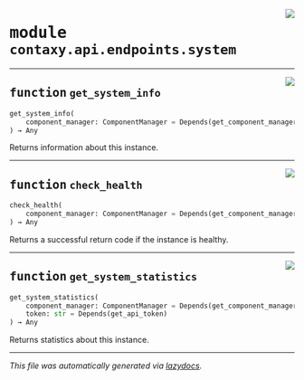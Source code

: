 <!-- markdownlint-disable -->

<a href="https://github.com/ml-tooling/contaxy/blob/main/backend/src/contaxy/api/endpoints/system.py#L0"><img align="right" style="float:right;" src="https://img.shields.io/badge/-source-cccccc?style=flat-square"></a>

# <kbd>module</kbd> `contaxy.api.endpoints.system`





---

<a href="https://github.com/ml-tooling/contaxy/blob/main/backend/src/contaxy/api/endpoints/system.py#L16"><img align="right" style="float:right;" src="https://img.shields.io/badge/-source-cccccc?style=flat-square"></a>

## <kbd>function</kbd> `get_system_info`

```python
get_system_info(
    component_manager: ComponentManager = Depends(get_component_manager)
) → Any
```

Returns information about this instance. 


---

<a href="https://github.com/ml-tooling/contaxy/blob/main/backend/src/contaxy/api/endpoints/system.py#L31"><img align="right" style="float:right;" src="https://img.shields.io/badge/-source-cccccc?style=flat-square"></a>

## <kbd>function</kbd> `check_health`

```python
check_health(
    component_manager: ComponentManager = Depends(get_component_manager)
) → Any
```

Returns a successful return code if the instance is healthy. 


---

<a href="https://github.com/ml-tooling/contaxy/blob/main/backend/src/contaxy/api/endpoints/system.py#L44"><img align="right" style="float:right;" src="https://img.shields.io/badge/-source-cccccc?style=flat-square"></a>

## <kbd>function</kbd> `get_system_statistics`

```python
get_system_statistics(
    component_manager: ComponentManager = Depends(get_component_manager),
    token: str = Depends(get_api_token)
) → Any
```

Returns statistics about this instance. 




---

_This file was automatically generated via [lazydocs](https://github.com/ml-tooling/lazydocs)._
